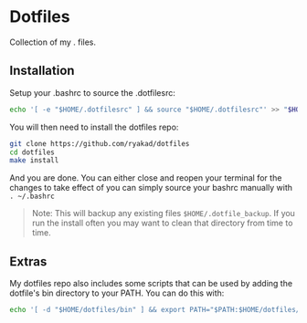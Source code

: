 Dotfiles
========

Collection of my . files.

Installation
------------

Setup your .bashrc to source the .dotfilesrc:

```bash
echo '[ -e "$HOME/.dotfilesrc" ] && source "$HOME/.dotfilesrc"' >> "$HOME/.bashrc"
```

You will then need to install the dotfiles repo:

```bash
git clone https://github.com/ryakad/dotfiles
cd dotfiles
make install
```

And you are done. You can either close and reopen your terminal for the changes
to take effect of you can simply source your bashrc manually with `. ~/.bashrc`

> Note: This will backup any existing files `$HOME/.dotfile_backup`. If you run
> the install often you may want to clean that directory from time to time.

Extras
------

My dotfiles repo also includes some scripts that can be used by adding the
dotfile's bin directory to your PATH. You can do this with:

```bash
echo '[ -d "$HOME/dotfiles/bin" ] && export PATH="$PATH:$HOME/dotfiles/bin"' >> "$HOME/.bashrc"
```
